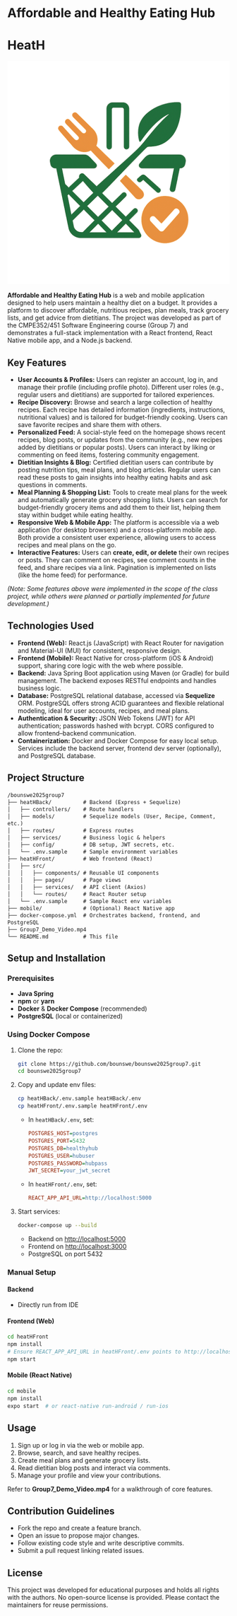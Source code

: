 # Affordable and Healthy Eating Hub 

#  **HeatH**

![alt text](logo.2627bc3787d5fd14fdbd.png)

**Affordable and Healthy Eating Hub** is a web and mobile application designed to help users maintain a healthy diet on a budget. It provides a platform to discover affordable, nutritious recipes, plan meals, track grocery lists, and get advice from dietitians. The project was developed as part of the CMPE352/451 Software Engineering course (Group 7) and demonstrates a full-stack implementation with a React frontend, React Native mobile app, and a Node.js backend.

## Key Features

* **User Accounts & Profiles:** Users can register an account, log in, and manage their profile (including profile photo). Different user roles (e.g., regular users and dietitians) are supported for tailored experiences.
* **Recipe Discovery:** Browse and search a large collection of healthy recipes. Each recipe has detailed information (ingredients, instructions, nutritional values) and is tailored for budget-friendly cooking. Users can save favorite recipes and share them with others.
* **Personalized Feed:** A social-style feed on the homepage shows recent recipes, blog posts, or updates from the community (e.g., new recipes added by dietitians or popular posts). Users can interact by liking or commenting on feed items, fostering community engagement.
* **Dietitian Insights & Blog:** Certified dietitian users can contribute by posting nutrition tips, meal plans, and blog articles. Regular users can read these posts to gain insights into healthy eating habits and ask questions in comments.
* **Meal Planning & Shopping List:** Tools to create meal plans for the week and automatically generate grocery shopping lists. Users can search for budget-friendly grocery items and add them to their list, helping them stay within budget while eating healthy.
* **Responsive Web & Mobile App:** The platform is accessible via a web application (for desktop browsers) and a cross-platform mobile app. Both provide a consistent user experience, allowing users to access recipes and meal plans on the go.
* **Interactive Features:** Users can **create, edit, or delete** their own recipes or posts. They can comment on recipes, see comment counts in the feed, and share recipes via a link. Pagination is implemented on lists (like the home feed) for performance.

*(Note: Some features above were implemented in the scope of the class project, while others were planned or partially implemented for future development.)*

## Technologies Used

* **Frontend (Web):** React.js (JavaScript) with React Router for navigation and Material-UI (MUI) for consistent, responsive design.
* **Frontend (Mobile):** React Native for cross-platform (iOS & Android) support, sharing core logic with the web where possible.
* **Backend:** Java Spring Boot application using Maven (or Gradle) for build management. The backend exposes RESTful endpoints and handles business logic.
* **Database:** PostgreSQL relational database, accessed via **Sequelize** ORM. PostgreSQL offers strong ACID guarantees and flexible relational modeling, ideal for user accounts, recipes, and meal plans.
* **Authentication & Security:** JSON Web Tokens (JWT) for API authentication; passwords hashed with bcrypt. CORS configured to allow frontend–backend communication.
* **Containerization:** Docker and Docker Compose for easy local setup. Services include the backend server, frontend dev server (optionally), and PostgreSQL database.

## Project Structure

```
/bounswe2025group7
├── heatHBack/          # Backend (Express + Sequelize)
│   ├── controllers/    # Route handlers
│   ├── models/         # Sequelize models (User, Recipe, Comment, etc.)
│   ├── routes/         # Express routes
│   ├── services/       # Business logic & helpers
│   ├── config/         # DB setup, JWT secrets, etc.
│   └── .env.sample     # Sample environment variables
├── heatHFront/         # Web frontend (React)
│   ├── src/
│   │   ├── components/ # Reusable UI components
│   │   ├── pages/      # Page views
│   │   ├── services/   # API client (Axios)
│   │   └── routes/     # React Router setup
│   └── .env.sample     # Sample React env variables
├── mobile/             # (Optional) React Native app
├── docker-compose.yml  # Orchestrates backend, frontend, and PostgreSQL
├── Group7_Demo_Video.mp4
└── README.md           # This file
```

## Setup and Installation

### Prerequisites

* **Java Spring** 
* **npm** or **yarn**
* **Docker** & **Docker Compose** (recommended)
* **PostgreSQL** (local or containerized)

### Using Docker Compose

1. Clone the repo:

   ```bash
   git clone https://github.com/bounswe/bounswe2025group7.git
   cd bounswe2025group7
   ```
2. Copy and update env files:

   ```bash
   cp heatHBack/.env.sample heatHBack/.env
   cp heatHFront/.env.sample heatHFront/.env
   ```

   * In `heatHBack/.env`, set:

     ```ini
     POSTGRES_HOST=postgres
     POSTGRES_PORT=5432
     POSTGRES_DB=healthyhub
     POSTGRES_USER=hubuser
     POSTGRES_PASSWORD=hubpass
     JWT_SECRET=your_jwt_secret
     ```
   * In `heatHFront/.env`, set:

     ```ini
     REACT_APP_API_URL=http://localhost:5000
     ```
3. Start services:

   ```bash
   docker-compose up --build
   ```

   * Backend on [http://localhost:5000](http://localhost:5000)
   * Frontend on [http://localhost:3000](http://localhost:3000)
   * PostgreSQL on port 5432

### Manual Setup

#### Backend

* Directly run from IDE

#### Frontend (Web)

```bash
cd heatHFront
npm install
# Ensure REACT_APP_API_URL in heatHFront/.env points to http://localhost:5000
npm start
```

#### Mobile (React Native)

```bash
cd mobile
npm install
expo start  # or react-native run-android / run-ios
```

## Usage

1. Sign up or log in via the web or mobile app.
2. Browse, search, and save healthy recipes.
3. Create meal plans and generate grocery lists.
4. Read dietitian blog posts and interact via comments.
5. Manage your profile and view your contributions.

Refer to **Group7\_Demo\_Video.mp4** for a walkthrough of core features.

## Contribution Guidelines

* Fork the repo and create a feature branch.
* Open an issue to propose major changes.
* Follow existing code style and write descriptive commits.
* Submit a pull request linking related issues.

## License

This project was developed for educational purposes and holds all rights with the authors. No open-source license is provided. Please contact the maintainers for reuse permissions.
